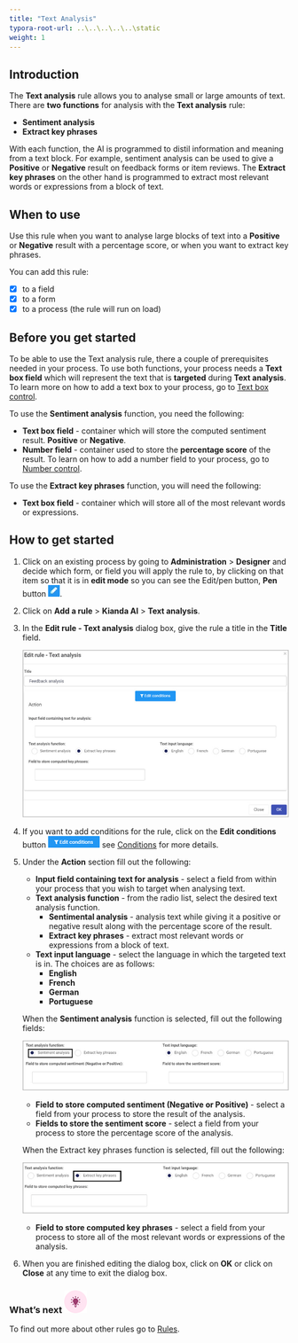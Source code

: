 ```yaml
---
title: "Text Analysis"
typora-root-url: ..\..\..\..\..\static
weight: 1
---
```


## Introduction

The **Text analysis** rule allows you to analyse small or large amounts of text. There are **two functions** for analysis with the **Text analysis** rule:

- **Sentiment analysis**
- **Extract key phrases**

With each function, the AI is programmed to distil information and meaning from a text block. For example, sentiment analysis can be used to give a **Positive** or **Negative** result on feedback forms or item reviews. The **Extract key phrases** on the other hand is programmed to extract most relevant words or expressions from a block of text.

## When to use

Use this rule when you want to analyse large blocks of text into a **Positive** or **Negative** result with a percentage score, or when you want to extract key phrases. 

You can add this rule:

- [x] to a field
- [x] to a form 
- [x] to a process (the rule will run on load)

## Before you get started

To be able to use the Text analysis rule, there a couple of prerequisites needed in your process. To use both functions, your process needs a **Text box field** which will represent the text that is **targeted** during **Text analysis**. To learn more on how to add a text box to your process, go to [Text box control](/docs/platform/controls/input/textbox/).

To use the **Sentiment analysis** function, you need the following:

- **Text box field** - container which will store the computed sentiment result. **Positive** or **Negative**.
- **Number field** - container used to store the **percentage score** of the result. To learn on how to add a number field to your process, go to [Number control](/docs/platform/controls/input/number/).

To use the **Extract key phrases** function, you will need the following:

- **Text box field** - container which will store all of the most relevant words or expressions.

## How to get started

1. Click on an existing process by going to **Administration** > **Designer** and decide which form, or field you will apply the rule to, by clicking on that item so that it is in **edit mode** so you can see the Edit/pen button, **Pen** button ![Pen button](/images/penicon.png).

2. Click on **Add a rule** > **Kianda AI** > **Text analysis**.

3. In the **Edit rule - Text analysis** dialog box, give the rule a title in the **Title** field.

   ![Text analysis edit rule dialog box](/images/text-analysis-edit-rule.jpg)

4. If you want to add conditions for the rule, click on the **Edit conditions** button ![Edit conditions button](/images/editconditions.png) see [Conditions](/docs/platform/rules/general/add-conditions/) for more details.

5. Under the **Action** section fill out the following:

   - **Input field containing text for analysis** - select a field from within your process that you wish to target when analysing text.
   - **Text analysis function** - from the radio list, select the desired text analysis function.
     - **Sentimental analysis** - analysis text while giving it a positive or negative result along with the percentage score of the result.
     - **Extract key phrases** - extract most relevant words or expressions from a block of text.
   - **Text input language** - select the language in which the targeted text is in. The choices are as follows:
     - **English**
     - **French**
     - **German**
     - **Portuguese**

   When the **Sentiment analysis** function is selected, fill out the following fields:

   ![Sentiment function options](/images/text-analysis-sentiment.jpg)

   - **Field to store computed sentiment (Negative or Positive)** - select a field from your process to store the result of the analysis.
   - **Fields to store the sentiment score** - select a field from your process to store the percentage score of the analysis.

   When the Extract key phrases function is selected, fill out the following:

   ![Extract key phrases function options](/images/text-analysis-phrases.jpg)

   - **Field to store computed key phrases** - select a field from your process to store all of the most relevant words or expressions of the analysis.

6. When you are finished editing the dialog box, click on **OK** or click on **Close** at any time to exit the dialog box.

### What’s next ![Idea icon](/images/18.png)

To find out more about other rules go to [Rules](/docs/platform/rules/).
